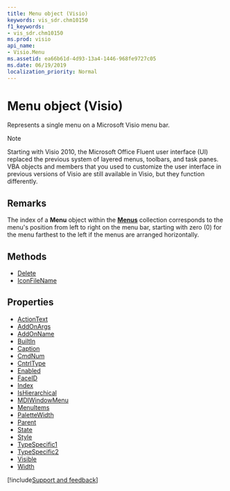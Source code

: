 ```yaml
---
title: Menu object (Visio)
keywords: vis_sdr.chm10150
f1_keywords:
- vis_sdr.chm10150
ms.prod: visio
api_name:
- Visio.Menu
ms.assetid: ea66b61d-4d93-13a4-1446-968fe9727c05
ms.date: 06/19/2019
localization_priority: Normal
---
```



# Menu object (Visio)

Represents a single menu on a Microsoft Visio menu bar.

> [!NOTE] 
> Starting with Visio 2010, the Microsoft Office Fluent user interface (UI) replaced the previous system of layered menus, toolbars, and task panes. VBA objects and members that you used to customize the user interface in previous versions of Visio are still available in Visio, but they function differently.

## Remarks

The index of a **Menu** object within the **[Menus](Visio.Menus.md)** collection corresponds to the menu's position from left to right on the menu bar, starting with zero (0) for the menu farthest to the left if the menus are arranged horizontally.

## Methods

-  [Delete](Visio.Menu.Delete.md)
-  [IconFileName](Visio.Menu.IconFileName.md)

## Properties

-  [ActionText](Visio.Menu.ActionText.md)
-  [AddOnArgs](Visio.Menu.AddOnArgs.md)
-  [AddOnName](Visio.Menu.AddOnName.md)
-  [BuiltIn](Visio.Menu.BuiltIn.md)
-  [Caption](Visio.Menu.Caption.md)
-  [CmdNum](Visio.Menu.CmdNum.md)
-  [CntrlType](Visio.Menu.CntrlType.md)
-  [Enabled](Visio.Menu.Enabled.md)
-  [FaceID](Visio.Menu.FaceID.md)
-  [Index](Visio.Menu.Index.md)
-  [IsHierarchical](Visio.Menu.IsHierarchical.md)
-  [MDIWindowMenu](Visio.Menu.MDIWindowMenu.md)
-  [MenuItems](Visio.Menu.MenuItems.md)
-  [PaletteWidth](Visio.Menu.PaletteWidth.md)
-  [Parent](Visio.Menu.Parent.md)
-  [State](Visio.Menu.State.md)
-  [Style](Visio.Menu.Style.md)
-  [TypeSpecific1](Visio.Menu.TypeSpecific1.md)
-  [TypeSpecific2](Visio.Menu.TypeSpecific2.md)
-  [Visible](Visio.Menu.Visible.md)
-  [Width](Visio.Menu.Width.md)


[!include[Support and feedback](~/includes/feedback-boilerplate.md)]